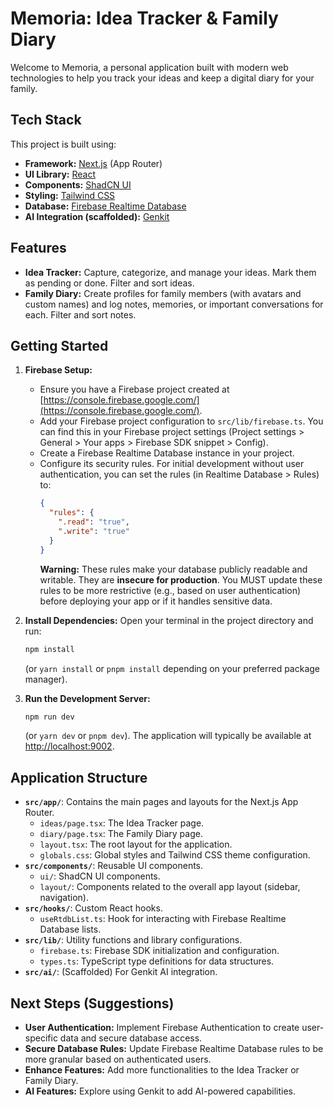 # Memoria: Idea Tracker & Family Diary

Welcome to Memoria, a personal application built with modern web technologies to help you track your ideas and keep a digital diary for your family.

## Tech Stack

This project is built using:

- **Framework:** [Next.js](https://nextjs.org/) (App Router)
- **UI Library:** [React](https://reactjs.org/)
- **Components:** [ShadCN UI](https://ui.shadcn.com/)
- **Styling:** [Tailwind CSS](https://tailwindcss.com/)
- **Database:** [Firebase Realtime Database](https://firebase.google.com/docs/database)
- **AI Integration (scaffolded):** [Genkit](https://firebase.google.com/docs/genkit)

## Features

- **Idea Tracker:** Capture, categorize, and manage your ideas. Mark them as pending or done. Filter and sort ideas.
- **Family Diary:** Create profiles for family members (with avatars and custom names) and log notes, memories, or important conversations for each. Filter and sort notes.

## Getting Started

1.  **Firebase Setup:**
    *   Ensure you have a Firebase project created at [https://console.firebase.google.com/](https://console.firebase.google.com/).
    *   Add your Firebase project configuration to `src/lib/firebase.ts`. You can find this in your Firebase project settings (Project settings > General > Your apps > Firebase SDK snippet > Config).
    *   Create a Firebase Realtime Database instance in your project.
    *   Configure its security rules. For initial development without user authentication, you can set the rules (in Realtime Database > Rules) to:
        ```json
        {
          "rules": {
            ".read": "true",
            ".write": "true"
          }
        }
        ```
        **Warning:** These rules make your database publicly readable and writable. They are **insecure for production**. You MUST update these rules to be more restrictive (e.g., based on user authentication) before deploying your app or if it handles sensitive data.

2.  **Install Dependencies:**
    Open your terminal in the project directory and run:
    ```bash
    npm install
    ```
    (or `yarn install` or `pnpm install` depending on your preferred package manager).

3.  **Run the Development Server:**
    ```bash
    npm run dev
    ```
    (or `yarn dev` or `pnpm dev`).
    The application will typically be available at [http://localhost:9002](http://localhost:9002).

## Application Structure

-   **`src/app/`**: Contains the main pages and layouts for the Next.js App Router.
    -   `ideas/page.tsx`: The Idea Tracker page.
    -   `diary/page.tsx`: The Family Diary page.
    -   `layout.tsx`: The root layout for the application.
    -   `globals.css`: Global styles and Tailwind CSS theme configuration.
-   **`src/components/`**: Reusable UI components.
    -   `ui/`: ShadCN UI components.
    -   `layout/`: Components related to the overall app layout (sidebar, navigation).
-   **`src/hooks/`**: Custom React hooks.
    -   `useRtdbList.ts`: Hook for interacting with Firebase Realtime Database lists.
-   **`src/lib/`**: Utility functions and library configurations.
    -   `firebase.ts`: Firebase SDK initialization and configuration.
    -   `types.ts`: TypeScript type definitions for data structures.
-   **`src/ai/`**: (Scaffolded) For Genkit AI integration.

## Next Steps (Suggestions)

-   **User Authentication:** Implement Firebase Authentication to create user-specific data and secure database access.
-   **Secure Database Rules:** Update Firebase Realtime Database rules to be more granular based on authenticated users.
-   **Enhance Features:** Add more functionalities to the Idea Tracker or Family Diary.
-   **AI Features:** Explore using Genkit to add AI-powered capabilities.
